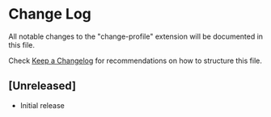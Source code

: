 # Change Log

All notable changes to the "change-profile" extension will be documented in this file.

Check [Keep a Changelog](http://keepachangelog.com/) for recommendations on how to structure this file.

## [Unreleased]

- Initial release